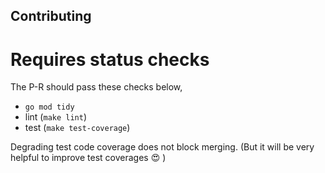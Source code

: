 Contributing
----

# Requires status checks

The P-R should pass these checks below,

- `go mod tidy`
- lint (`make lint`)
- test (`make test-coverage`)

Degrading test code coverage does not block merging.
(But it will be very helpful to improve test coverages :heart_eyes: )
